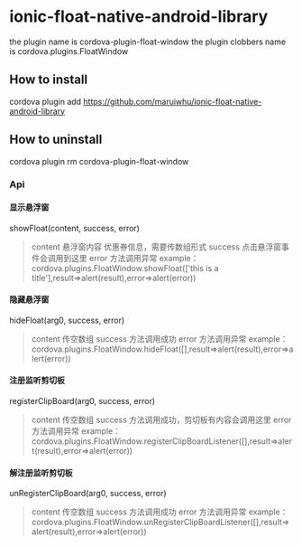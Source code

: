 # ionic-float-native-android-library
the plugin name is cordova-plugin-float-window
the plugin clobbers name is cordova.plugins.FloatWindow
## How to install
cordova plugin add https://github.com/maruiwhu/ionic-float-native-android-library
## How to uninstall
cordova plugin rm cordova-plugin-float-window
### Api
#### 显示悬浮窗
showFloat(content, success, error)
  > content 悬浮窗内容 优惠券信息，需要传数组形式
  > success 点击悬浮窗事件会调用到这里
  > error 方法调用异常
 example： cordova.plugins.FloatWindow.showFloat(['this is a title'],result=>alert(result),error=>alert(error))
#### 隐藏悬浮窗
hideFloat(arg0, success, error)
  > content 传空数组
  > success 方法调用成功
  > error 方法调用异常
example： cordova.plugins.FloatWindow.hideFloat([],result=>alert(result),error=>alert(error))
#### 注册监听剪切板
registerClipBoard(arg0, success, error)
 > content 传空数组
  > success 方法调用成功，剪切板有内容会调用这里
  > error 方法调用异常
example： cordova.plugins.FloatWindow.registerClipBoardListener([],result=>alert(result),error=>alert(error))
#### 解注册监听剪切板
unRegisterClipBoard(arg0, success, error)
  > content 传空数组
  > success 方法调用成功
  > error 方法调用异常
example： cordova.plugins.FloatWindow.unRegisterClipBoardListener([],result=>alert(result),error=>alert(error))
